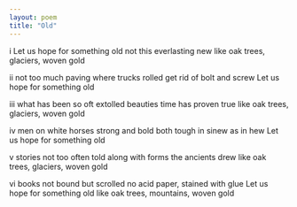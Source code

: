 ```yaml
---
layout: poem
title: "Old"
---
```


i
Let us hope for something old
not this everlasting new
like oak trees, glaciers, woven gold

ii
not too much paving where trucks rolled
get rid of bolt and screw
Let us hope for something old

iii
what has been so oft extolled
beauties time has proven true
like oak trees, glaciers, woven gold

iv
men on white horses strong and bold
both tough in sinew as in hew
Let us hope for something old

v
stories not too often told
along with forms the ancients drew
like oak trees, glaciers, woven gold

vi
books not bound but scrolled
no acid paper, stained with glue
Let us hope for something old
like oak trees, mountains, woven gold
